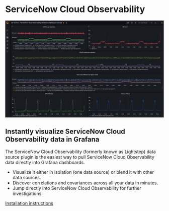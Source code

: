 # ServiceNow Cloud Observability

![Dashboard powered by ServiceNow Cloud Observability data](./images/docs/grafana_dashboard_overview.png)

## Instantly visualize ServiceNow Cloud Observability data in Grafana

The ServiceNow Cloud Observability (formerly known as Lightstep) data source plugin is the easiest way to pull ServiceNow Cloud Observability data directly into Grafana dashboards.

- Visualize it either in isolation (one data source) or blend it with other data sources.
- Discover correlations and covariances across all your data in minutes.
- Jump directly into ServiceNow Cloud Observability for further investigations.

[Installation instructions](https://docs.lightstep.com/docs/view-lightstep-metrics-in-grafana#installation)
